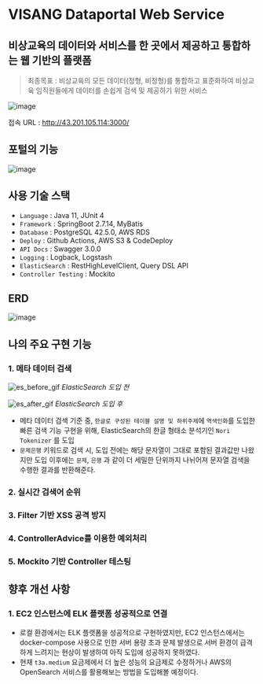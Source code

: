 ﻿# VISANG Dataportal Web Service
## 비상교육의 데이터와 서비스를 한 곳에서 제공하고 통합하는 웹 기반의 플랫폼
> 최종목표 : 비상교육의 모든 데이터(정형, 비정형)를 통합하고 표준화하여 비상교육 임직원들에게 데이터를 손쉽게 검색 및 제공하기 위한 서비스

![image](https://github.com/shinsj4653/vs-data-service-backend/assets/49470452/a018f734-9114-4330-a257-0090f28e9a91)

접속 URL : http://43.201.105.114:3000/

## 포털의 기능

![image](https://github.com/shinsj4653/vs-data-service-backend/assets/49470452/5cd08a25-b7d5-4d38-bf50-e588cab52f0b)

## 사용 기술 스택
- `Language` : Java 11, JUnit 4
- `Framework` : SpringBoot 2.7.14, MyBatis
- `Database` : PostgreSQL 42.5.0, AWS RDS
- `Deploy` : Github Actions, AWS S3 & CodeDeploy
- `API Docs` : Swagger 3.0.0
- `Logging` : Logback, Logstash
- `ElasticSearch` : RestHighLevelClient, Query DSL API
- `Controller Testing` : Mockito

## ERD
![image](https://github.com/shinsj4653/vs-data-service-backend/assets/49470452/cb38098c-ac34-40f5-9c1f-11ce7010658e)

## 나의 주요 구현 기능

### 1. 메타 데이터 검색 
![es_before_gif](https://github.com/shinsj4653/vs-data-service-backend/assets/49470452/ae236471-1955-406e-acb8-abd805fc2d99)
*ElasticSearch 도입 전*  

  

![es_after_gif](https://github.com/shinsj4653/vs-data-service-backend/assets/49470452/44dacf5a-a735-4dcf-88c0-0f5015356b02)
*ElasticSearch 도입 후*

- 메타 데이터 검색 기준 중, `한글로 구성된 테이블 설명 및 하위주제`에 `역색인화`를 도입한 빠른 검색 기능 구현을 위해, ElasticSearch의 한글 형태소 분석기인 `Nori Tokenizer` 를 도입
- `문제은행` 키워드로 검색 시, 도입 전에는 해당 문자열이 그대로 포함된 결과값만 나왔지만 도입 이후에는 `문제`, `은행` 과 같이 더 세밀한 단위까지 나뉘어져 문자열 검색을 수행한 결과를 반환해준다.

### 2. 실시간 검색어 순위

### 3. Filter 기반 XSS 공격 방지

### 4. ControllerAdvice를 이용한 예외처리

### 5. Mockito 기반 Controller 테스팅

## 향후 개선 사항
### 1. EC2 인스턴스에 ELK 플랫폼 성공적으로 연결
- 로컬 환경에서는 ELK 플랫폼을 성공적으로 구현하였지만, EC2 인스턴스에서는 docker-compose 사용으로 인한 서버 용량 초과 문제 발생으로 서버 환경이 급격하게 느려지는 현상이 발생하여 아직 도입에 성공하지 못하였다.
- 현재 `t3a.medium` 요금제에서 더 높은 성능의 요금제로 수정하거나 AWS의 OpenSearch 서비스를 활용해보는 방법을 도입해볼 예정이다.
